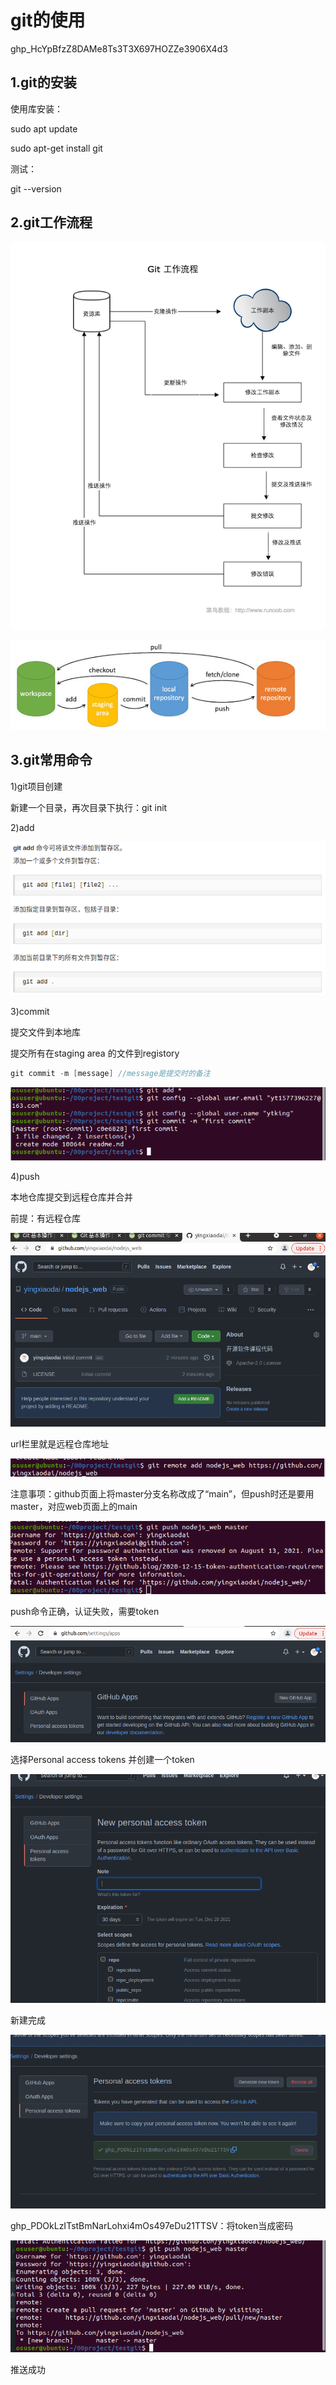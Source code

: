 # git的使用

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

## 1.git的安装

使用库安装：

sudo apt update

sudo apt-get install git

测试：

git --version

## 2.git工作流程

![image-20211124171132252](image-20211124171132252.png)

![image-20211128161841610](image-20211128161841610.png)

## 3.git常用命令

1)git项目创建

新建一个目录，再次目录下执行：git init

2)add

![image-20211128162928517](image-20211128162928517.png)

3)commit

提交文件到本地库

提交所有在staging area 的文件到registory

```java
git commit -m [message] //message是提交时的备注
```

![image-20211128164017588](image-20211128164017588.png)

4)push

本地仓库提交到远程仓库并合并

前提：有远程仓库

![image-20211128170045936](image-20211128170045936.png)

url栏里就是远程仓库地址

![image-20211128170733972](image-20211128170733972.png)

注意事项：github页面上将master分支名称改成了“main”，但push时还是要用master，对应web页面上的main

![image-20211128171440821](image-20211128171440821.png)

push命令正确，认证失败，需要token

![image-20211128171935830](image-20211128171935830.png)

选择Personal access tokens 并创建一个token

![image-20211128172103946](image-20211128172103946.png)

新建完成

![image-20211128172444951](image-20211128172444951.png)

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：将token当成密码

![image-20211128173054431](image-20211128173054431.png)

推送成功
